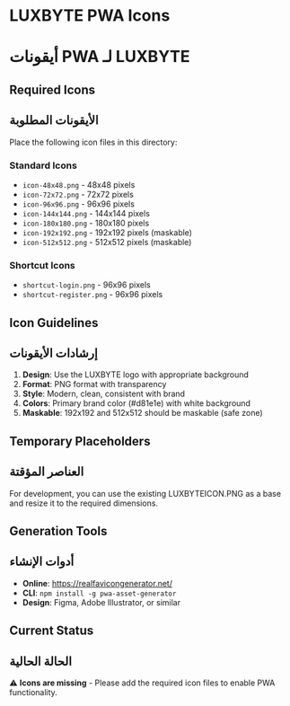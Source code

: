 # LUXBYTE PWA Icons
# أيقونات PWA لـ LUXBYTE

## Required Icons
## الأيقونات المطلوبة

Place the following icon files in this directory:

### Standard Icons
- `icon-48x48.png` - 48x48 pixels
- `icon-72x72.png` - 72x72 pixels
- `icon-96x96.png` - 96x96 pixels
- `icon-144x144.png` - 144x144 pixels
- `icon-180x180.png` - 180x180 pixels
- `icon-192x192.png` - 192x192 pixels (maskable)
- `icon-512x512.png` - 512x512 pixels (maskable)

### Shortcut Icons
- `shortcut-login.png` - 96x96 pixels
- `shortcut-register.png` - 96x96 pixels

## Icon Guidelines
## إرشادات الأيقونات

1. **Design**: Use the LUXBYTE logo with appropriate background
2. **Format**: PNG format with transparency
3. **Style**: Modern, clean, consistent with brand
4. **Colors**: Primary brand color (#d81e1e) with white background
5. **Maskable**: 192x192 and 512x512 should be maskable (safe zone)

## Temporary Placeholders
## العناصر المؤقتة

For development, you can use the existing LUXBYTEICON.PNG as a base and resize it to the required dimensions.

## Generation Tools
## أدوات الإنشاء

- **Online**: https://realfavicongenerator.net/
- **CLI**: `npm install -g pwa-asset-generator`
- **Design**: Figma, Adobe Illustrator, or similar

## Current Status
## الحالة الحالية

⚠️ **Icons are missing** - Please add the required icon files to enable PWA functionality.
